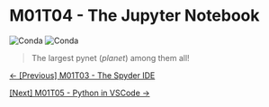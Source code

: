 # M01T04 - The Jupyter Notebook

![Conda](https://img.shields.io/conda/vn/conda-forge/jupyter?label=version&style=for-the-badge)
![Conda](https://img.shields.io/conda/dn/conda-forge/jupyter?style=for-the-badge)

> The largest pynet (*planet*) among them all!

[&#8592; \[Previous\] M01T03 - The Spyder IDE](./m01t03-the-spyder-ide.md)

[\[Next\] M01T05 - Python in VSCode &#8594;](./m01t05-python-in-vscode.md)